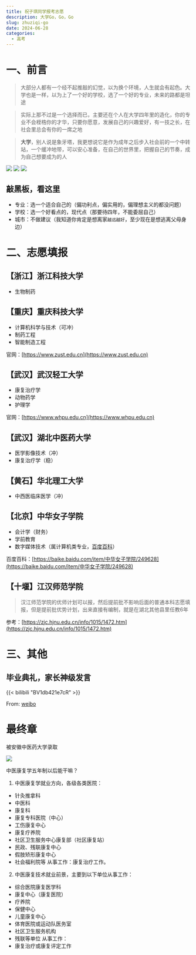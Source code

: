 ```yaml
---
title: 祝子琪同学报考志愿
description: 大学Go，Go，Go
slug: zhuziqi-go
date: 2024-06-28
categories:
  - 高考
---
```


# 一、前言

> 大部分人都有一个经不起推敲的幻觉，以为换个环境，人生就会有起色。大学也是一样，以为上了一个好的学校，选了一个好的专业，未来的路都是坦途

> 实际上那不过是一个选择而已，主要还在个人在大学四年里的造化，你的专业不会桎梏你的才华，只要你愿意，发展自己的兴趣爱好，有一技之长，在社会里总会有你的一席之地

> **大学**，别人说是象牙塔，我更想说它是作为成年之后步入社会前的一个中转站，一个缓冲地带，可以安心准备，在自己的世界里，把握自己的节奏，成为自己想要成为的人


![](images/2024-06-28-10-12-18.png) ![](images/2024-06-28-10-17-33.png) ![](images/2024-06-28-10-18-06.png)

## 敲黑板，看这里
- 专业：选一个适合自己的（偏功利点，偏实用的，偏理想主义的都没问题）
- 学校：选一个好看点的，现代点（那要待四年，不能委屈自己）
- 城市：不做建议（我知道你肯定是想离家`越远越好`，至少现在是想逃离父母身边）


# 二、志愿填报

## 【浙江】浙江科技大学

- 生物制药

## 【重庆】重庆科技大学

- 计算机科学与技术（可冲）
- 制药工程
- 智能制造工程

官网：[https://www.zust.edu.cn](https://www.zust.edu.cn)

##  【武汉】武汉轻工大学 

- 康复治疗学
- 动物药学
- 护理学

官网：[https://www.whpu.edu.cn](https://www.whpu.edu.cn)

## 【武汉】湖北中医药大学

- 医学影像技术（冲）
- 康复治疗学（稳）

## 【黄石】华北理工大学

- 中西医临床医学（冲）


## 【北京】中华女子学院

- 会计学（财务）
- 学前教育
- 数字媒体技术（属计算机类专业，[百度百科](https://baike.baidu.com/item/数字媒体技术/6512332)）

百度百科：[https://baike.baidu.com/item/中华女子学院/249628](https://baike.baidu.com/item/中华女子学院/249628)



## 【十堰】江汉师范学院

> 汉江师范学院的优师计划可以报，然后提前批不影响后面的普通本科志愿填报，但是提前批优势计划，出来直接有编制，就是在湖北其他县里任教6年

参考：[https://zjc.hjnu.edu.cn/info/1015/1472.htm](https://zjc.hjnu.edu.cn/info/1015/1472.htm)


# 三、其他

## 毕业典礼，家长神级发言
{{< bilibili "BV1db421e7cR" >}}

From: [weibo](https://weibo.com/tv/show/1034:5044473936412708?from=old_pc_videoshow)

# 最终章

被安徽中医药大学录取

![](images/2024-07-27-11-12-30.png)

中医康复学五年制以后能干嘛？
1. 中医康复学就业方向，各级各类医院：
- 针灸推拿科
- 中医科
- 康复科
- 康复专科医院（中心）
- 工伤康复中心
- 康复疗养院
- 社区卫生服务中心康复部（社区康复站）
- 民政、残联康复中心
- 假肢矫形康复中心
- 社会福利院等
从事工作：康复治疗工作。
2. 中医康复技术就业前景，主要到以下单位从事工作：
- 综合医院康复医学科
- 康复中心（康复医院）
- 疗养院
- 保健中心
- 儿童康复中心
- 体育医院或运动队医务室
- 社区卫生服务机构
- 残联等单位
从事工作：
- 康复治疗或康复评定工作